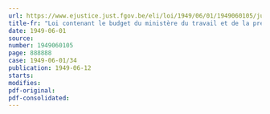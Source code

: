 ```yaml
---
url: https://www.ejustice.just.fgov.be/eli/loi/1949/06/01/1949060105/justel
title-fr: "Loi contenant le budget du ministère du travail et de la prévoyance sociale pour l'exercice 1949"
date: 1949-06-01
source:
number: 1949060105
page: 888888
case: 1949-06-01/34
publication: 1949-06-12
starts:
modifies:
pdf-original:
pdf-consolidated:
---
```


